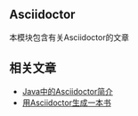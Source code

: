 ## Asciidoctor

本模块包含有关Asciidoctor的文章

## 相关文章

+ [Java中的Asciidoctor简介](docs/Java中的Asciidoctor简介.md)
+ [用Asciidoctor生成一本书](docs/用Asciidoctor生成一本书.md)